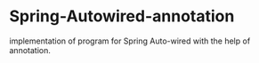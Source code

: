 # Spring-Autowired-annotation
implementation of program for Spring Auto-wired with the help of annotation.
